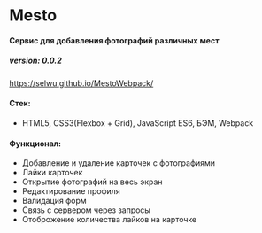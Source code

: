 # Mesto

#### Сервис для добавления фотографий различных мест

##### version: 0.0.2

https://selwu.github.io/MestoWebpack/
 
 
#### Стек: 
* HTML5, CSS3(Flexbox + Grid), JavaScript ES6, БЭМ, Webpack

#### Функционал:

* Добавление и удаление карточек с фотографиями
* Лайки карточек
* Открытие фотографий на весь экран
* Редактирование профиля
* Валидация форм
* Связь с сервером через запросы
* Отоброжение количества лайков на карточке